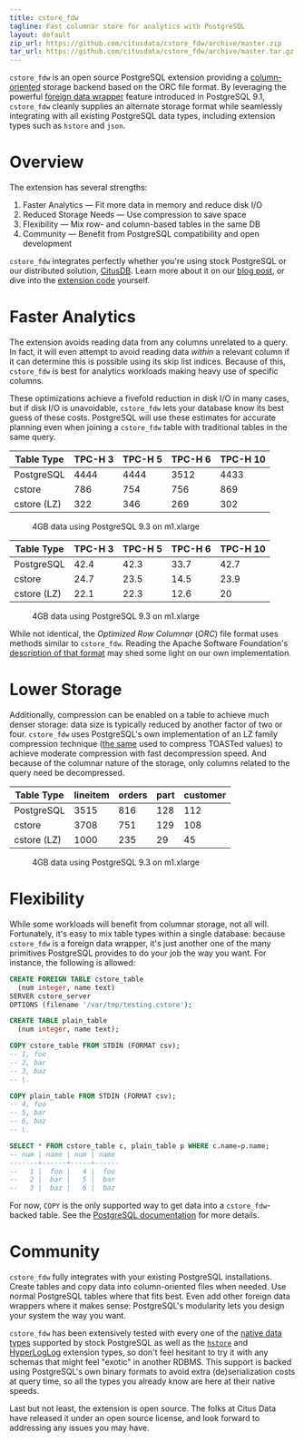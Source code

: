 ```yaml
---
title: cstore_fdw
tagline: Fast columnar store for analytics with PostgreSQL
layout: default
zip_url: https://github.com/citusdata/cstore_fdw/archive/master.zip
tar_url: https://github.com/citusdata/cstore_fdw/archive/master.tar.gz
---
```


`cstore_fdw` is an open source PostgreSQL extension providing a [column-oriented][] storage backend based on the ORC file format. By leveraging the powerful [foreign data wrapper][fdw] feature introduced in PostgreSQL 9.1, `cstore_fdw` cleanly supplies an alternate storage format while seamlessly integrating with all existing PostgreSQL data types, including extension types such as `hstore` and `json`.

# Overview

The extension has several strengths:

  1. Faster Analytics — Fit more data in memory and reduce disk I/O
  2. Reduced Storage Needs — Use compression to save space
  3. Flexibility — Mix row- and column-based tables in the same DB
  4. Community — Benefit from PostgreSQL compatibility and open development

`cstore_fdw` integrates perfectly whether you're using stock PostgreSQL or our distributed solution, [CitusDB][citus]. Learn more about it on our [blog post][cstore blog], or dive into the [extension code][cstore repo] yourself.

# Faster Analytics

The extension avoids reading data from any columns unrelated to a query. In fact, it will even attempt to avoid reading data _within_ a relevant column if it can determine this is possible using its skip list indices. Because of this, `cstore_fdw` is best for analytics workloads making heavy use of specific columns.

These optimizations achieve a fivefold reduction in disk I/O in many cases, but if disk I/O is unavoidable, `cstore_fdw` lets your database know its best guess of these costs. PostgreSQL will use these estimates for accurate planning even when joining a `cstore_fdw` table with traditional tables in the same query.

| Table Type  | TPC-H 3 | TPC-H 5 | TPC-H 6 | TPC-H 10 |
| ----------- | ------- | ------- | ------- | -------- |
| PostgreSQL  |    4444 |    4444 |    3512 |     4433 |
| cstore      |     786 |     754 |     756 |      869 |
| cstore (LZ) |     322 |     346 |     269 |      302 |

<figure class='chart' title='I/O Utilization'>
  <div title='Disk I/O (MiB)'></div>
  <figcaption>4GB data using PostgreSQL 9.3 on m1.xlarge</figcaption>
</figure>

| Table Type  | TPC-H 3 | TPC-H 5 | TPC-H 6 | TPC-H 10 |
| ----------- | ------- | ------- | ------- | -------- |
| PostgreSQL  |    42.4 |    42.3 |    33.7 |     42.7 |
| cstore      |    24.7 |    23.5 |    14.5 |     23.9 |
| cstore (LZ) |    22.1 |    22.3 |    12.6 |       20 |

<figure class='chart' title='Query Speed'>
  <div title='Duration (seconds)'></div>
  <figcaption>4GB data using PostgreSQL 9.3 on m1.xlarge</figcaption>
</figure>

While not identical, the _Optimized Row Columnar_ (_ORC_) file format uses methods similar to `cstore_fdw`. Reading the Apache Software Foundation's [description of that format][ORC format] may shed some light on our own implementation.

# Lower Storage

Additionally, compression can be enabled on a table to achieve much denser storage: data size is typically reduced by another factor of two or four. `cstore_fdw` uses PostgreSQL's own implementation of an LZ family compression technique ([the same][pg_lzcompress] used to compress TOASTed values) to achieve moderate compression with fast decompression speed. And because of the columnar nature of the storage, only columns related to the query need be decompressed.

| Table Type  | lineitem | orders | part | customer |
| ----------- | -------- | ------ | ---- | -------- |
| PostgreSQL  |     3515 |    816 |  128 |      112 |
| cstore      |     3708 |    751 |  129 |      108 |
| cstore (LZ) |     1000 |    235 |   29 |       45 |

<figure class='chart' title='Disk Space'>
  <div title='Disk Space (MiB)'></div>
  <figcaption>4GB data using PostgreSQL 9.3 on m1.xlarge</figcaption>
</figure>

# Flexibility

While some workloads will benefit from columnar storage, not all will. Fortunately, it's easy to mix table types within a single database: because `cstore_fdw` is a foreign data wrapper, it's just another one of the many primitives PostgreSQL provides to do your job the way you want. For instance, the following is allowed:

```sql
CREATE FOREIGN TABLE cstore_table
  (num integer, name text)
SERVER cstore_server
OPTIONS (filename '/var/tmp/testing.cstore');

CREATE TABLE plain_table
  (num integer, name text);

COPY cstore_table FROM STDIN (FORMAT csv);
-- 1, foo
-- 2, bar
-- 3, baz
-- \.

COPY plain_table FROM STDIN (FORMAT csv);
-- 4, foo
-- 5, bar
-- 6, baz
-- \.

SELECT * FROM cstore_table c, plain_table p WHERE c.name=p.name;
-- num | name | num | name
-------+------+-----+------
--   1 |  foo |   4 |  foo
--   2 |  bar |   5 |  bar
--   3 |  baz |   6 |  baz
```

For now, `COPY` is the only supported way to get data into a `cstore_fdw`-backed table. See the [PostgreSQL documentation][sql copy] for more details.

# Community

`cstore_fdw` fully integrates with your existing PostgreSQL installations. Create tables and copy data into column-oriented files when needed. Use normal PostgreSQL tables where that fits best. Even add other foreign data wrappers where it makes sense: PostgreSQL's modularity lets you design your system the way you want.

`cstore_fdw` has been extensively tested with every one of the [native data types][data types] supported by stock PostgreSQL as well as the [`hstore`][hstore] and [HyperLogLog][hll] extension types, so don't feel hesitant to try it with any schemas that might feel "exotic" in another RDBMS. This support is backed using PostgreSQL's own binary formats to avoid extra (de)serialization costs at query time, so all the types you already know are here at their native speeds.

Last but not least, the extension is open source. The folks at Citus Data have released it under an open source license, and look forward to addressing any issues you may have.

[column-oriented]: http://en.wikipedia.org/w/index.php?oldid=598438648
[fdw]: http://www.postgresql.org/docs/current/static/fdwhandler.html
[citus]: http://www.citusdata.com
[cstore blog]: http://www.citusdata.com/blog/76-postgresql-columnar-store-for-analytics
[cstore repo]: {{site.github.repository_url}}
[ORC format]: https://cwiki.apache.org/confluence/pages/viewpage.action?pageId=31818911
[pg_lzcompress]: http://www.postgresql.org/docs/current/static/storage-toast.html
[sql copy]: http://www.postgresql.org/docs/current/static/sql-copy.html
[data types]: http://www.postgresql.org/docs/current/static/datatype.html
[hstore]: http://www.postgresql.org/docs/current/static/hstore.html
[hll]: https://github.com/aggregateknowledge/postgresql-hll
